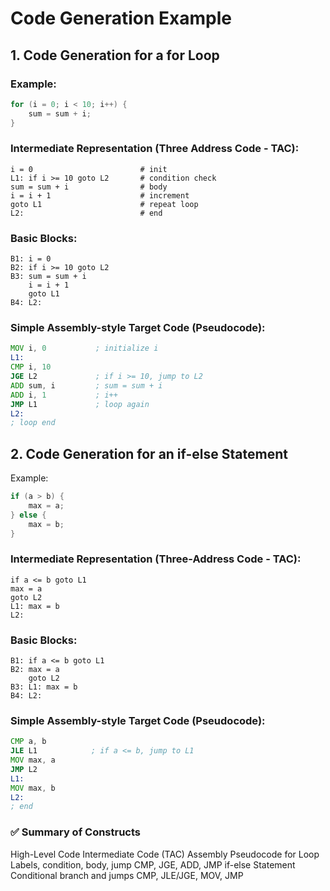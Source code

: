 # Code Generation Example

## 1. Code Generation for a for Loop

### Example:

```c
for (i = 0; i < 10; i++) {
    sum = sum + i;
}
```
### Intermediate Representation (Three Address Code - TAC):
```text
i = 0                        # init
L1: if i >= 10 goto L2       # condition check
sum = sum + i                # body
i = i + 1                    # increment
goto L1                      # repeat loop
L2:                          # end
```
### Basic Blocks:
```vbnet
B1: i = 0
B2: if i >= 10 goto L2
B3: sum = sum + i
    i = i + 1
    goto L1
B4: L2:
```
### Simple Assembly-style Target Code (Pseudocode):
```asm
MOV i, 0           ; initialize i
L1:
CMP i, 10
JGE L2             ; if i >= 10, jump to L2
ADD sum, i         ; sum = sum + i
ADD i, 1           ; i++
JMP L1             ; loop again
L2:
; loop end
```
## 2. Code Generation for an if-else Statement
Example:
```c
if (a > b) {
    max = a;
} else {
    max = b;
}
```
### Intermediate Representation (Three-Address Code - TAC):
```text
if a <= b goto L1
max = a
goto L2
L1: max = b
L2:
```
### Basic Blocks:
```vbnet
B1: if a <= b goto L1
B2: max = a
    goto L2
B3: L1: max = b
B4: L2:
```
### Simple Assembly-style Target Code (Pseudocode):
```asm
CMP a, b
JLE L1            ; if a <= b, jump to L1
MOV max, a
JMP L2
L1:
MOV max, b
L2:
; end
```
### ✅ Summary of Constructs
High-Level Code	Intermediate Code (TAC)	Assembly Pseudocode
for Loop	Labels, condition, body, jump	CMP, JGE, ADD, JMP
if-else Statement	Conditional branch and jumps	CMP, JLE/JGE, MOV, JMP
